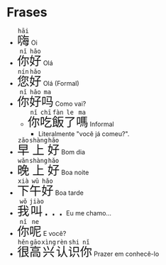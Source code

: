 # Frases

-   <font size="6"><code><ruby>嗨<rt>hāi</rt></ruby></code></font> Oi
-   <font size="6"><code><ruby>你<rt>nǐ</rt>好<rt>hǎo</rt></ruby></code></font> Olá
-   <font size="6"><code><ruby>您<rt>nín</rt>好<rt>hǎo</rt></ruby></code></font> Olá (Formal)
-   <font size="6"><code><ruby>你<rt>nǐ</rt>好<rt>hǎo</rt>吗<rt>ma</rt></ruby></code></font> Como vai?
    -   <font size="6"><code><ruby>你<rt>nǐ</rt>吃<rt>chī</rt>飯<rt>fàn</rt>了<rt>le</rt>嗎<rt>ma</rt></ruby></code></font> Informal
        -   Literalmente "você já comeu?".
-   <font size="6"><code><ruby>早<rt>zǎo</rt>上<rt>shàng</rt>好<rt>hǎo</rt></ruby></code></font> Bom dia
-   <font size="6"><code><ruby>晚<rt>wǎn</rt>上<rt>shàng</rt>好<rt>hǎo</rt></ruby></code></font> Boa noite
-   <font size="6"><code><ruby>下<rt>xià</rt>午<rt>wǔ</rt>好<rt>hǎo</rt></ruby></code></font> Boa tarde
-   <font size="6"><code><ruby>我<rt>wǒ</rt>叫<rt>jiào</rt></ruby>...</code></font> Eu me chamo...
-   <font size="6"><code><ruby>你<rt>nǐ</rt>呢<rt>ne</rt></ruby></code></font> E você?
-   <font size="6"><code><ruby>很<rt>hěn</rt>高<rt>gāo</rt>兴<rt>xìng</rt>认<rt>rèn</rt>识<rt>shi</rt>你<rt>nǐ</rt></ruby></code></font> Prazer em conhecê-lo
